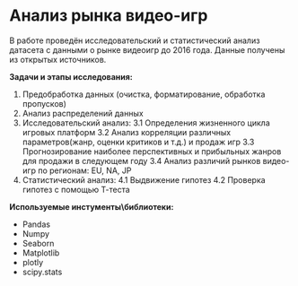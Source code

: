 # Анализ рынка видео-игр

В работе проведён исследовательский и статистический анализ датасета с данными о рынке видеоигр до 2016 года.
Данные получены из открытых источников. 

**Задачи и  этапы исследования:**
1. Предобработка данных (очистка, форматирование, обработка пропусков)
2. Анализ распределений данных
3. Исследовательский анализ:
  3.1 Определения жизненного цикла игровых платформ
  3.2 Анализ корреляции различных параметров(жанр, оценки критиков и т.д.) и продаж игр
  3.3 Прогнозирование наиболее перспективных и прибыльных жанров для продажи в следующем году
  3.4 Анализ различий рынков видео-игр по регионам: EU, NA, JP
4. Статистический анализ:
  4.1 Выдвижение гипотез
  4.2 Проверка гипотез с помощью Т-теста

**Используемые инстументы\библиотеки:**
- Pandas
- Numpy
- Seaborn
- Matplotlib
- plotly
- scipy.stats